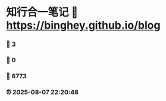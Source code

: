 # 知行合一笔记 :link: https://binghey.github.io/blog 
### :page_facing_up: [3](https://binghey.github.io/blog/tag.html) 
### :speech_balloon: 0 
### :hibiscus: 6773 
### :alarm_clock: 2025-08-07 22:20:48 


